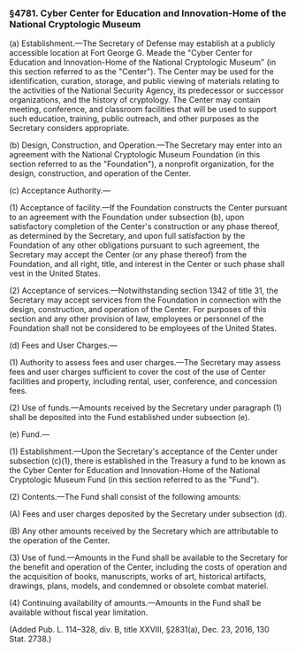 ### §4781. Cyber Center for Education and Innovation-Home of the National Cryptologic Museum ###

(a) Establishment.—The Secretary of Defense may establish at a publicly accessible location at Fort George G. Meade the "Cyber Center for Education and Innovation-Home of the National Cryptologic Museum" (in this section referred to as the "Center"). The Center may be used for the identification, curation, storage, and public viewing of materials relating to the activities of the National Security Agency, its predecessor or successor organizations, and the history of cryptology. The Center may contain meeting, conference, and classroom facilities that will be used to support such education, training, public outreach, and other purposes as the Secretary considers appropriate.

(b) Design, Construction, and Operation.—The Secretary may enter into an agreement with the National Cryptologic Museum Foundation (in this section referred to as the "Foundation"), a nonprofit organization, for the design, construction, and operation of the Center.

(c) Acceptance Authority.—

(1) Acceptance of facility.—If the Foundation constructs the Center pursuant to an agreement with the Foundation under subsection (b), upon satisfactory completion of the Center's construction or any phase thereof, as determined by the Secretary, and upon full satisfaction by the Foundation of any other obligations pursuant to such agreement, the Secretary may accept the Center (or any phase thereof) from the Foundation, and all right, title, and interest in the Center or such phase shall vest in the United States.

(2) Acceptance of services.—Notwithstanding section 1342 of title 31, the Secretary may accept services from the Foundation in connection with the design, construction, and operation of the Center. For purposes of this section and any other provision of law, employees or personnel of the Foundation shall not be considered to be employees of the United States.

(d) Fees and User Charges.—

(1) Authority to assess fees and user charges.—The Secretary may assess fees and user charges sufficient to cover the cost of the use of Center facilities and property, including rental, user, conference, and concession fees.

(2) Use of funds.—Amounts received by the Secretary under paragraph (1) shall be deposited into the Fund established under subsection (e).

(e) Fund.—

(1) Establishment.—Upon the Secretary's acceptance of the Center under subsection (c)(1), there is established in the Treasury a fund to be known as the Cyber Center for Education and Innovation-Home of the National Cryptologic Museum Fund (in this section referred to as the "Fund").

(2) Contents.—The Fund shall consist of the following amounts:

(A) Fees and user charges deposited by the Secretary under subsection (d).

(B) Any other amounts received by the Secretary which are attributable to the operation of the Center.

(3) Use of fund.—Amounts in the Fund shall be available to the Secretary for the benefit and operation of the Center, including the costs of operation and the acquisition of books, manuscripts, works of art, historical artifacts, drawings, plans, models, and condemned or obsolete combat materiel.

(4) Continuing availability of amounts.—Amounts in the Fund shall be available without fiscal year limitation.

(Added Pub. L. 114–328, div. B, title XXVIII, §2831(a), Dec. 23, 2016, 130 Stat. 2738.)